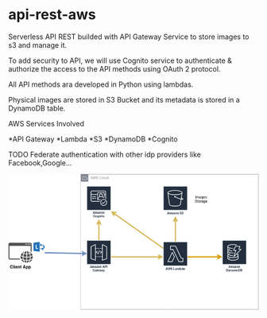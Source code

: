 # api-rest-aws

Serverless API REST builded with API Gateway Service to store images to s3 and manage it.

To add security to API, we will use Cognito service to authenticate & authorize the access to the API methods using OAuth 2 protocol.

All API methods ara developed in Python using lambdas.

Physical images are stored in S3 Bucket and its metadata is stored in a DynamoDB table.

AWS Services Involved

*API Gateway
*Lambda
*S3
*DynamoDB
*Cognito

TODO
Federate authentication with other idp providers like Facebook,Google...


![Alt text](readme_files/api-rest.drawio.png?raw=true "Title")
